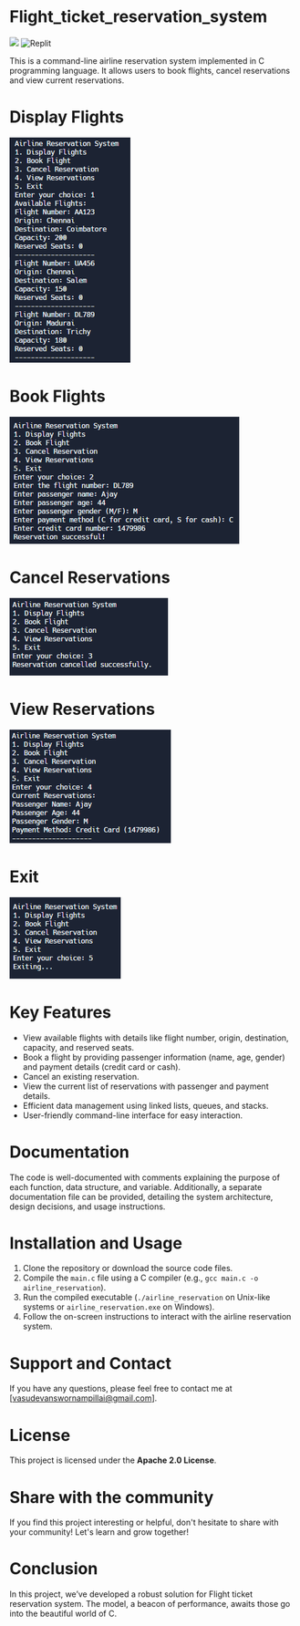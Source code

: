 # Flight_ticket_reservation_system
![](https://img.shields.io/badge/C-00599C?style=for-the-badge&logo=c&logoColor=white)  ![Replit](https://img.shields.io/badge/Replit-DD1200?style=for-the-badge&logo=Replit&logoColor=white)

This is a command-line airline reservation system implemented in C programming language. It allows users to book flights, cancel reservations and view current reservations.

# Display Flights

![Screenshot](1-df.png)

# Book Flights

![Screenshot](bf2.png)

# Cancel Reservations

![Screenshot](bf3.png)

# View Reservations

![Screenshot](bf4.png)

# Exit

![Screenshot](bf5.png)

# Key Features

- View available flights with details like flight number, origin, destination, capacity, and reserved seats.
- Book a flight by providing passenger information (name, age, gender) and payment details (credit card or cash).
- Cancel an existing reservation.
- View the current list of reservations with passenger and payment details.
- Efficient data management using linked lists, queues, and stacks.
- User-friendly command-line interface for easy interaction.

# Documentation

The code is well-documented with comments explaining the purpose of each function, data structure, and variable. Additionally, a separate documentation file can be provided, detailing the system architecture, design decisions, and usage instructions.

# Installation and Usage

1. Clone the repository or download the source code files.
2. Compile the `main.c` file using a C compiler (e.g., `gcc main.c -o airline_reservation`).
3. Run the compiled executable (`./airline_reservation` on Unix-like systems or `airline_reservation.exe` on Windows).
4. Follow the on-screen instructions to interact with the airline reservation system.

# Support and Contact

If you have any questions, please feel free to contact me at [vasudevanswornampillai@gmail.com].

# License

This project is licensed under the **Apache 2.0 License**.

# Share with the community

If you find this project interesting or helpful, don't hesitate to share with your community! Let's learn and grow together!

# Conclusion

In this project, we’ve developed a robust solution for Flight ticket reservation system. The model, a beacon of performance, awaits those go into the beautiful world of C.
